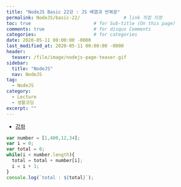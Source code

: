 ```yaml
---
title: "NodeJS Basic 22강 : JS 배열과 반복문"
permalink: NodeJS/basic-22/                # link 직접 지정
toc: true                       # for Sub-title (On this page)
comments: true                  # for disqus Comments
categories:                     # for categories
date: 2020-05-11 00:00:00 -0000
last_modified_at: 2020-05-11 00:00:00 -0000
header:
  teaser: /file/image/nodejs-page-teaser.gif
sidebar:
  title: "NodeJS"
  nav: NodeJS
tag:
  - NodeJS
category:
  - Lecture
  - 생활코딩
excerpt: ""
---
```


* [강좌](https://opentutorials.org/course/3332/21121)

```js
var number = [1,400,12,34];
var i = 0;
var total = 0;
while(i < number.length){
  total = total + number[i];
  i = i + 1;
}
console.log(`total : ${total}`);
```